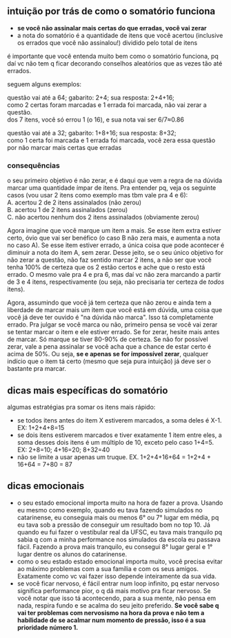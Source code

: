 ## intuição por trás de como o somatório funciona
- **se você não assinalar mais certas do que erradas, você vai zerar**
- a nota do somatório é a quantidade de itens que você acertou (inclusive os errados que você não assinalou!) dividido pelo total de itens

é importante que você entenda muito bem como o somatório funciona, pq daí vc não tem q ficar decorando conselhos aleatórios que as vezes tão até errados.

seguem alguns exemplos:

questão vai até a 64; gabarito: 2+4; sua resposta: 2+4+16;  
como 2 certas foram marcadas e 1 errada foi marcada, não vai zerar a questão.  
dos 7 itens, você só errou 1 (o 16), e sua nota vai ser 6/7≈0.86

questão vai até a 32; gabarito: 1+8+16; sua resposta: 8+32;  
como 1 certa foi marcada e 1 errada foi marcada, você zera essa questão por não marcar mais certas que erradas
### consequências
o seu primeiro objetivo é não zerar, e é daqui que vem a regra de na dúvida marcar uma quantidade ímpar de itens. Pra entender pq, veja os seguinte casos (vou usar 2 itens como exemplo mas tbm vale pra 4 e 6):  
A. acertou 2 de 2 itens assinalados (não zerou)  
B. acertou 1 de 2 itens assinalados (zerou)  
C. não acertou nenhum dos 2 itens assinalados (obviamente zerou)

Agora imagine que você marque um item a mais. Se esse item extra estiver certo, óvio que vai ser benéfico (o caso B não zera mais, e aumenta a nota no caso A). Se esse item estiver errado, a única coisa que pode acontecer é diminuir a nota do item A, sem zerar. Desse jeito, se o seu único objetivo for não zerar a questão, não faz sentido marcar 2 itens, a não ser que você tenha 100% de certeza que os 2 estão certos e ache que o resto está errado. O mesmo vale pra 4 e pra 6, mas daí vc não zera marcando a partir de 3 e 4 itens, respectivamente (ou seja, não precisaria ter certeza de *todos* itens).

Agora, assumindo que você já tem certeza que não zerou e ainda tem a liberdade de marcar mais um item que você está em dúvida, uma coisa que você já deve ter ouvido é "na dúvida não marca". Isso tá completamente errado. Pra julgar se você marca ou não, primeiro pensa se você vai zerar se tentar marcar o item e ele estiver errado. Se for zerar, hesite mais antes de marcar. Só marque se tiver 80-90% de certeza. Se não for possível zerar, vale a pena assinalar se você acha que a chance de estar certo é acima de 50%. Ou seja, **se e apenas se for impossível zerar**, qualquer indício que o item tá certo (mesmo que seja pura intuição) já deve ser o bastante pra marcar.
## dicas mais específicas do somatório
algumas estratégias pra somar os itens mais rápido:
- se todos itens antes do item X estiverem marcados, a soma deles é X-1. EX: 1+2+4+8=15
- se dois itens estiverem marcados e tiver exatamente 1 item entre eles, a soma desses dois itens é um múltiplo de 10, exceto pelo caso 1+4=5. EX: 2+8=10; 4+16=20; 8+32=40
- não se limite a usar apenas um truque. EX. 1+2+4+16+64 = 1+2+4 + 16+64 = 7+80 = 87

## dicas emocionais
- o seu estado emocional importa muito na hora de fazer a prova. Usando eu mesmo como exemplo, quando eu tava fazendo simulados no catarinense, eu conseguia mais ou menos 6° ou 7° lugar em média, pq eu tava sob a pressão de conseguir um resultado bom no top 10. Já quando eu fui fazer o vestibular real da UFSC, eu tava mais tranquilo pq sabia q com a minha performance nos simulados da escola eu passava fácil. Fazendo a prova mais tranquilo, eu consegui 8° lugar geral e 1° lugar dentre os alunos do catarinense.
- como o seu estado estado emocional importa muito, você precisa evitar ao máximo problemas com a sua família e com os seus amigos. Exatamente como vc vai fazer isso depende inteiramente da sua vida.
- se você ficar nervoso, é fácil entrar num loop infinito, pq estar nervoso significa performance pior, o q dá mais motivo pra ficar nervoso. Se você notar que isso tá acontecendo, para a sua mente, não pensa em nada, respira fundo e se acalma do seu jeito preferido. **Se você sabe q vai ter problemas com nervosismo na hora da prova e não tem a habilidade de se acalmar num momento de pressão, isso é a sua prioridade número 1.**